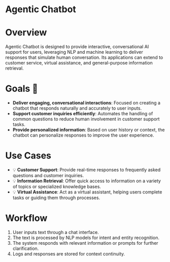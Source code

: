 
# Agentic Chatbot

# Overview

Agentic Chatbot is designed to provide interactive, conversational AI support for users, leveraging NLP and machine learning to deliver responses that simulate human conversation. Its applications can extend to customer service, virtual assistance, and general-purpose information retrieval.

# Goals 🎯

- **Deliver engaging, conversational interactions**: Focused on creating a chatbot that responds naturally and accurately to user inputs.
- **Support customer inquiries efficiently**: Automates the handling of common questions to reduce human involvement in customer support tasks.
- **Provide personalized information**: Based on user history or context, the chatbot can personalize responses to improve the user experience.

# Use Cases

- 💡 **Customer Support**: Provide real-time responses to frequently asked questions and customer inquiries.
- 💡 **Information Retrieval**: Offer quick access to information on a variety of topics or specialized knowledge bases.
- 💡 **Virtual Assistance**: Act as a virtual assistant, helping users complete tasks or guiding them through processes.

# Workflow

1. User inputs text through a chat interface.
2. The text is processed by NLP models for intent and entity recognition.
3. The system responds with relevant information or prompts for further clarification.
4. Logs and responses are stored for context continuity.
